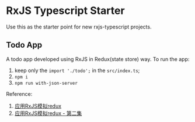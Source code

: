 # RxJS Typescript Starter
Use this as the starter point for new rxjs-typescript projects.


## Todo App
A todo app developed using RxJS in Redux(state store) way.
To run the app:
1. keep only the `import './todo';` in the `src/index.ts`;
2. `npm i`
3. `npm run with-json-server`  

Reference: 
1. [应用RxJS模拟redux](https://wx.angular.cn/library/article/%E5%BA%94%E7%94%A8RxJS%E6%A8%A1%E6%8B%9Fredux)
2. [应用RxJS模拟redux - 第二集](https://github.com/rxjs-space/notes/wiki/%E5%BA%94%E7%94%A8RxJS%E6%A8%A1%E6%8B%9FRedux---%E7%AC%AC%E4%BA%8C%E9%9B%86---Todo-App)
